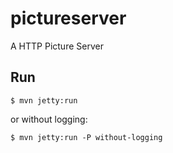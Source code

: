 # pictureserver
A HTTP Picture Server

## Run
````
$ mvn jetty:run
````

or without logging:

````
$ mvn jetty:run -P without-logging
````
